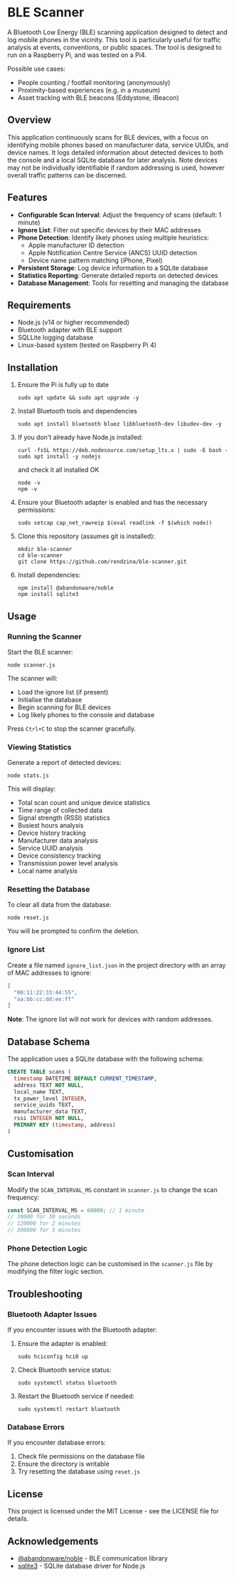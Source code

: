 # BLE Scanner

A Bluetooth Low Energy (BLE) scanning application designed to detect and log mobile phones in the vicinity. This tool is particularly useful for traffic analysis at events, conventions, or public spaces. The tool is designed to run on a Raspberry Pi, and was tested on a Pi4.

Possible use cases:
- People counting / footfall monitoring (anonymously)
- Proximity-based experiences (e.g. in a museum)
- Asset tracking with BLE beacons (Eddystone, iBeacon)

## Overview

This application continuously scans for BLE devices, with a focus on identifying mobile phones based on manufacturer data, service UUIDs, and device names. It logs detailed information about detected devices to both the console and a local SQLite database for later analysis. Note devices may not be individually identifiable if random addressing is used, however overall traffic patterns can be discerned.

## Features

- **Configurable Scan Interval**: Adjust the frequency of scans (default: 1 minute)
- **Ignore List**: Filter out specific devices by their MAC addresses
- **Phone Detection**: Identify likely phones using multiple heuristics:
  - Apple manufacturer ID detection
  - Apple Notification Centre Service (ANCS) UUID detection
  - Device name pattern matching (iPhone, Pixel)
- **Persistent Storage**: Log device information to a SQLite database
- **Statistics Reporting**: Generate detailed reports on detected devices
- **Database Management**: Tools for resetting and managing the database

## Requirements

- Node.js (v14 or higher recommended)
- Bluetooth adapter with BLE support
- SQLLite logging database
- Linux-based system (tested on Raspberry Pi 4)

## Installation

1. Ensure the Pi is fully up to date
   ```
   sudo apt update && sudo apt upgrade -y
   ```
2. Install Bluetooth tools and dependencies
   ```
   sudo apt install bluetooth bluez libbluetooth-dev libudev-dev -y
   ```
3. If you don't already have Node.js installed:
   ```
   curl -fsSL https://deb.nodesource.com/setup_lts.x | sudo -E bash -
   sudo apt install -y nodejs
   ```
   and check it all installed OK
   ```
   node -v
   npm -v
   ```
4. Ensure your Bluetooth adapter is enabled and has the necessary permissions:
   ```
   sudo setcap cap_net_raw+eip $(eval readlink -f $(which node))
   ```

5. Clone this repository (assumes git is installed):
   ```
   mkdir ble-scanner
   cd ble-scanner
   git clone https://github.com/rendzina/ble-scanner.git
   ```

6. Install dependencies:
   ```
   npm install @abandonware/noble
   npm install sqlite3
   ```


## Usage

### Running the Scanner

Start the BLE scanner:

```
node scanner.js
```

The scanner will:
- Load the ignore list (if present)
- Initialise the database
- Begin scanning for BLE devices
- Log likely phones to the console and database

Press `Ctrl+C` to stop the scanner gracefully.

### Viewing Statistics

Generate a report of detected devices:

```
node stats.js
```

This will display:
- Total scan count and unique device statistics
- Time range of collected data
- Signal strength (RSSI) statistics
- Busiest hours analysis
- Device history tracking
- Manufacturer data analysis
- Service UUID analysis
- Device consistency tracking
- Transmission power level analysis
- Local name analysis

### Resetting the Database

To clear all data from the database:

```
node reset.js
```

You will be prompted to confirm the deletion.

### Ignore List

Create a file named `ignore_list.json` in the project directory with an array of MAC addresses to ignore:

```json
[
  "00:11:22:33:44:55",
  "aa:bb:cc:dd:ee:ff"
]
```

**Note**: The ignore list will not work for devices with random addresses.

## Database Schema

The application uses a SQLite database with the following schema:

```sql
CREATE TABLE scans (
  timestamp DATETIME DEFAULT CURRENT_TIMESTAMP,
  address TEXT NOT NULL,
  local_name TEXT,
  tx_power_level INTEGER,
  service_uuids TEXT,
  manufacturer_data TEXT,
  rssi INTEGER NOT NULL,
  PRIMARY KEY (timestamp, address)
)
```

## Customisation

### Scan Interval

Modify the `SCAN_INTERVAL_MS` constant in `scanner.js` to change the scan frequency:

```javascript
const SCAN_INTERVAL_MS = 60000; // 1 minute
// 30000 for 30 seconds
// 120000 for 2 minutes
// 300000 for 5 minutes
```

### Phone Detection Logic

The phone detection logic can be customised in the `scanner.js` file by modifying the filter logic section.

## Troubleshooting

### Bluetooth Adapter Issues

If you encounter issues with the Bluetooth adapter:

1. Ensure the adapter is enabled:
   ```
   sudo hciconfig hci0 up
   ```

2. Check Bluetooth service status:
   ```
   sudo systemctl status bluetooth
   ```

3. Restart the Bluetooth service if needed:
   ```
   sudo systemctl restart bluetooth
   ```

### Database Errors

If you encounter database errors:

1. Check file permissions on the database file
2. Ensure the directory is writable
3. Try resetting the database using `reset.js`

## License

This project is licensed under the MIT License - see the LICENSE file for details.

## Acknowledgements

- [@abandonware/noble](https://github.com/abandonware/noble) - BLE communication library
- [sqlite3](https://github.com/mapbox/node-sqlite3) - SQLite database driver for Node.js 
